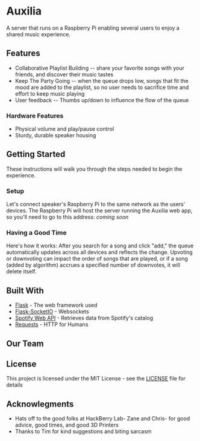 # Auxilia
A server that runs on a Raspberry Pi enabling several users to enjoy a shared music experience.

## Features
* Collaborative Playlist Building -- share your favorite songs with your friends, and discover their music tastes
* Keep The Party Going -- when the queue drops low, songs that fit the mood are added to the playlist, so no user needs to sacrifice time and effort to keep music playing
* User feedback -- Thumbs up/down to influence the flow of the queue

### Hardware Features
* Physical volume and play/pause control
* Sturdy, durable speaker housing

## Getting Started
These instructions will walk you through the steps needed to begin the experience.

### Setup
Let's connect speaker's Raspberry Pi to the same network as the users' devices. 
The Raspberry Pi will host the server running the Auxilia web app, so you'll need to go to this address:
*coming soon*

### Having a Good Time
Here's how it works:
After you search for a song and click "add," the queue automatically updates across all devices and reflects the change.
Upvoting or downvoting can impact the order of songs that are played, or if a song (added by algorithm) accrues a specified number of downvotes, it will delete itself.

## Built With
* [Flask](http://flask.pocoo.org/) - The web framework used
* [Flask-SocketIO](https://flask-socketio.readthedocs.io/en/latest/) - Websockets
* [Spotify Web API](https://developer.spotify.com/web-api/) - Retrieves data from Spotify's catalog
* [Requests](http://docs.python-requests.org/en/latest/index.html) - HTTP for Humans

## Our Team

## License

This project is licensed under the MIT License - see the [LICENSE](LICENSE) file for details

## Acknowlegments
* Hats off to the good folks at HackBerry Lab- Zane and Chris- for good advice, good times, and good 3D Printers
* Thanks to Tim for kind suggestions and biting sarcasm